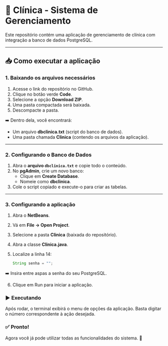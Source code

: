 # 🏥 Clínica - Sistema de Gerenciamento

Este repositório contém uma aplicação de gerenciamento de clínica com integração a banco de dados PostgreSQL.  

---

## 📥 Como executar a aplicação

### 1. Baixando os arquivos necessários
1. Acesse o link do repositório no GitHub.  
2. Clique no botão verde **Code**.  
3. Selecione a opção **Download ZIP**.  
4. Uma pasta compactada será baixada.  
5. Descompacte a pasta.  

➡️ Dentro dela, você encontrará:
- Um arquivo **dbclinica.txt** (script do banco de dados).  
- Uma pasta chamada **Clinica** (contendo os arquivos da aplicação).  

---

### 2. Configurando o Banco de Dados
1. Abra o **arquivo `dbclinica.txt`** e copie todo o conteúdo.  
2. No **pgAdmin**, crie um novo banco:  
   - Clique em **Create Database**.  
   - Nomeie como **dbclinica**.  
3. Cole o script copiado e execute-o para criar as tabelas.  

---

### 3. Configurando a aplicação
1. Abra o **NetBeans**.  
2. Vá em **File → Open Project**.  
3. Selecione a pasta **Clinica** (baixada do repositório).  
4. Abra a classe **Clinica.java**.  
5. Localize a linha 14:  

   ```java
   String senha = "";

➡️ Insira entre aspas a senha do seu PostgreSQL.

6. Clique em Run para iniciar a aplicação.

### ▶️ Executando
Após rodar, o terminal exibirá o menu de opções da aplicação.
Basta digitar o número correspondente à ação desejada.

### ✅ Pronto!
Agora você já pode utilizar todas as funcionalidades do sistema. 🚀
